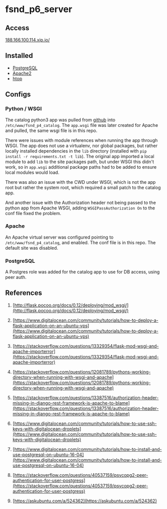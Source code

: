 # fsnd_p6_server

## Access

[188.166.100.114.xip.io/](http://188.166.100.114.xip.io/)

## Installed

* [PostgreSQL](https://www.postgresql.org/)
* [Apache2](https://httpd.apache.org/)
* [htop](http://hisham.hm/htop/)

## Configs

### Python / WSGI

The catalog python3 app was pulled from [github](https://github.com/arccoza/fsnd_p4_catalog) into `/etc/www/fsnd_p4_catalog`. The `app.wsgi` file was later created for Apache and pulled, the same wsgi file is in this repo.

There were issues with module references when running the app through WSGI. The app does not use a virtualenv, nor global packages, but rather locally installed dependencies in the `lib` directory (installed with `pip install -r requirements.txt -t lib`). The original app imported a local module to add `lib` to the site packages path, but under WSGI this didn't work, so in `app.wsgi` additional package paths had to be added to ensure local modules would load.

There was also an issue with the CWD under WSGI, which is not the app root but rather the system root, which required a small patch to the catalog app.

And another issue with the Authorization header not being passed to the python app from Apache WSGI, adding `WSGIPassAuthorization On` to the conf file fixed the problem.

### Apache

An Apache virtual server was configured pointing to `/etc/www/fsnd_p4_catalog`, and enabled. The conf file is in this repo. The default site was disabled.

### PostgreSQL

A Postgres role was added for the catalog app to use for DB access, using peer auth.

## References

1. [http://flask.pocoo.org/docs/0.12/deploying/mod_wsgi/](http://flask.pocoo.org/docs/0.12/deploying/mod_wsgi/)

2. [https://www.digitalocean.com/community/tutorials/how-to-deploy-a-flask-application-on-an-ubuntu-vps](https://www.digitalocean.com/community/tutorials/how-to-deploy-a-flask-application-on-an-ubuntu-vps)

3. [https://stackoverflow.com/questions/13329354/flask-mod-wsgi-and-apache-importerror](https://stackoverflow.com/questions/13329354/flask-mod-wsgi-and-apache-importerror)

4. [https://stackoverflow.com/questions/12081789/pythons-working-directory-when-running-with-wsgi-and-apache](https://stackoverflow.com/questions/12081789/pythons-working-directory-when-running-with-wsgi-and-apache)

5. [https://stackoverflow.com/questions/13387516/authorization-header-missing-in-django-rest-framework-is-apache-to-blame](https://stackoverflow.com/questions/13387516/authorization-header-missing-in-django-rest-framework-is-apache-to-blame)

6. [https://www.digitalocean.com/community/tutorials/how-to-use-ssh-keys-with-digitalocean-droplets](https://www.digitalocean.com/community/tutorials/how-to-use-ssh-keys-with-digitalocean-droplets)

7. [https://www.digitalocean.com/community/tutorials/how-to-install-and-use-postgresql-on-ubuntu-16-04](https://www.digitalocean.com/community/tutorials/how-to-install-and-use-postgresql-on-ubuntu-16-04)

8. [https://stackoverflow.com/questions/40537159/psycopg2-peer-authentication-for-user-postgress](https://stackoverflow.com/questions/40537159/psycopg2-peer-authentication-for-user-postgress)

9. [https://askubuntu.com/a/524362](https://askubuntu.com/a/524362)
